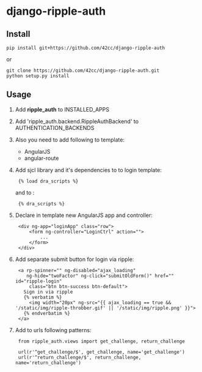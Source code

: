 django-ripple-auth
==================

Install
-------

    pip install git+https://github.com/42cc/django-ripple-auth
or

    git clone https://github.com/42cc/django-ripple-auth.git
    python setup.py install

Usage
-----

1. Add **ripple_auth** to INSTALLED_APPS
2. Add 'ripple_auth.backend.RippleAuthBackend' to AUTHENTICATION_BACKENDS
3. Also you need to add following to template:
    * AngularJS
    * angular-route
    
    
4. Add sjcl library and it's dependencies to to login template:


        {% load dra_scripts %}
    
    and to <head>:

        {% dra_scripts %}

5. Declare in template new AngularJS app and controller:


        <div ng-app="loginApp" class="row">
            <form ng-controller="LoginCtrl" action="">
                ...
            </form>
        </div>

6. Add separate submit button for login via ripple:


        <a rp-spinner="" ng-disabled="ajax_loading"
           ng-hide="twoFactor" ng-click="submitOldForm()" href="" id="ripple-login"
            class="btn btn-success btn-default">
          Sign in via ripple
          {% verbatim %}
            <img width="20px" ng-src="{{ ajax_loading == true && '/static/img/ripple-throbber.gif' || '/static/img/ripple.png' }}">
          {% endverbatim %}
        </a>

7. Add to urls following patterns:


        from ripple_auth.views import get_challenge, return_challenge

        url(r'^get_challenge/$', get_challenge, name='get_challenge')
        url(r'^return_challenge/$', return_challenge, name='return_challenge')
